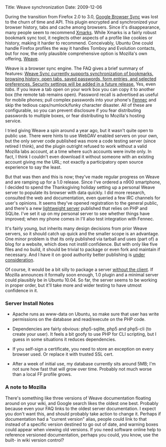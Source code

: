 Title: Weave synchronization
Date: 2009-12-06

During the transition from Firefox 2.0 to 3.0, [Google Browser Sync][1] was
lost to the churn of time and API. This plugin encrypted and synchronized your
browser history, tabs and cache among browsers. Since it's disappearance, many
people seem to recommend [Xmarks][2]. While Xmarks is a fairly robust bookmark
sync tool, it neglects other aspects of a profile like cookies or history,
making it harder to recommend. Conceivably, Ubuntu One could handle Firefox
profiles the way it handles Tomboy and Evolution contacts, but for now, the
only plausible comprehensive option is Mozilla's own offering, [Weave][3].

Weave is a browser sync engine. The FAQ gives a brief summary of features:
[Weave Sync currently supports synchronization of bookmarks, browsing history,
open tabs, saved passwords, form entries, and selected preferences. Security
settings will be added in a future release.][4] Yes, even _tabs_. If you leave
a tab open on your work box you can copy it to another box (the remote tab
remains open). Password recall is advertised as useful for mobile phones; pull
complex passwords into your phone's [Fennec][5] and skip the tedious
caps/numlock/funky character disaster. All of these are configurable, so you
can prevent disclosure if you fear distributing passwords to multiple boxes,
or fear distributing to Mozilla's hosting service.

I tried giving Weave a spin around a year ago, but it wasn't quite open to
public use. There were hints to use WebDAV enabled servers on your own, but
the only server code published was more a code testing server (since retired I
think), and the plugin outright refused to work without a valid Mozilla labs
account, at a time where such accounts were invite only. In fact, I think I
couldn't even download it without someone with an existing account giving me
the URL; not exactly a participatory open source experience to say the least.

But that was then and this is now; they've made regular progress on Weave and
are ramping up for a 1.0 release. Since I've ordered a n900 smartphone, I
decided to spend the Thanksgiving holiday setting up a personal Weave server
to populate its browser with data quickly. I did more research, consulted the
web and documentation, even queried a few IRC channels for user's opinions. It
seems they've opened registration to the general public, and there's a new
[lightweight server][6] published that relies on PHP and SQLite. I've set it
up on my personal server to see whether things have improved; when my phone
comes in I'll also test integration with Fennec.

It's fairly young, but inherits many design decisions from prior Weave
servers, so it should catch up quick and the smaller scope is an advantage.
One minor problem is that its only published via tarball and uses (part of) a
blog for a website, which does not instill confidence. But with only like five
files and no build, it should be trivial to package or even fork and maintain
if necessary. And I have it on good authority better publishing is [under
consideration][7].

Of course, it would be a bit silly to package a server [without the
client][8]. If Mozilla announces it formally soon enough, 1.0 plugin and a
minimal server could plausibly be in Ubuntu 10.04. So far, the server seems to
be working in proper order, but it'll take more and wider testing to have
utmost confidence in it.

### Server Install Notes

  * Apache runs as www-data on Ubuntu, so make sure that user has write
permissions on the database and read/execute on the PHP code.

  * Dependencies are fairly obvious: php5-sqlite, php5 and php5-cli (to create
your user). It feels a bit goofy to use PHP for CLI scripting, but I guess in
some situations it reduces dependencies.

  * If you self-sign a certificate, you need to store an exception on every
browser used. Or replace it with trusted SSL cert.

  * After a week of initial use, my database currently sits around 5MB; I'm
not sure how fast that will grow over time. Probably not much worse than a
local FF profile grows.

### A note to Mozilla

There's something like three versions of Weave documentation floating around
on your wiki, and Google search likes the oldest one best. Probably because
even your FAQ links to the oldest server documentation. I expect you don't
want this, and should probably take action to change it. Perhaps if
documentation had a "current version" alias, people could link to that instead
of a specific version destined to go out of date, and warning boxes could
appear when viewing old versions. If you need software online help to
reference versioned documentation, perhaps you could, you know, use the built-
in wiki version control?

   [1]: http://www.google.com/tools/firefox/browsersync/

   [2]: http://www.xmarks.com/

   [3]: https://mozillalabs.com/weave/

   [4]: https://wiki.mozilla.org/Labs/Weave/FAQ#Firefox_Mobile

   [5]: http://www.mozilla.org/projects/fennec/1.0a1/releasenotes/

   [6]: http://tobyelliott.wordpress.com/2009/09/11/weave-minimal-server/

   [7]: http://tobyelliott.wordpress.com/2009/09/11/weave-minimal-server/#comment-136

   [8]: http://bugs.debian.org/cgi-bin/bugreport.cgi?bug=556135

